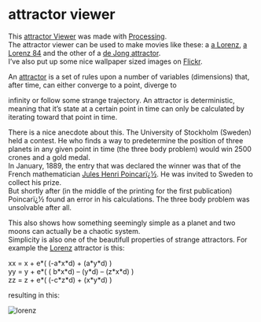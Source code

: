 <!--
  id: 16
  date: 2007-01-07
  modified: 2020-05-31
  slug: attractor
  type: post
  excerpt: <p>This attractor Viewer was made with Processing. The attractor viewer can be used to make movies like these: a a Lorenz, a Lorenz 84 and the other of a de Jong attractor. I&#8217;ve also put up some nice wallpaper sized images on Flickr. An attractor is a set of rules upon a number of variables [&hellip;]</p>
  categories: uncategorized
  tags: 
  inCv: 
  inPortfolio: 
  dateFrom: 
  dateTo: 
-->

# attractor viewer

<p>This  <a href="javascript:Sjeiti.showIFrame('https://attractors.ronvalstar.nl/',1024,768,'attractor viewer')">attractor Viewer</a> was made with <a href="http://www.processing.org/">Processing</a>.<br />
The attractor viewer can be used to make movies like these: a <a target="_blank" href="http://www.youtube.com/user/sjeiti#p/u/12/DuIVQRvriI8">a Lorenz</a>, <a target="_blank" href="http://www.youtube.com/user/sjeiti#p/u/8/a82FJjQPs2Q">a Lorenz 84</a> and the other of a <a target="_blank" href="http://www.youtube.com/user/sjeiti#p/u/13/BCblQTvaWY8">de Jong attractor</a>.<br />
I&#8217;ve also put up some nice wallpaper sized images on <a href="http://www.flickr.com/photos/sjeiti/sets/72157603957488195/">Flickr</a>.</p>
<p>An <a target="_blank" href="http://en.wikipedia.org/wiki/Strange_attractor">attractor</a> is a set of rules upon a number of variables (dimensions) that, after time, can either converge to a point, diverge to </p>
<p>infinity or follow some strange trajectory. An attractor is deterministic, meaning that it&#8217;s state at a certain point in time can only be calculated by iterating toward that point in time.</p>
<p>There is a nice anecdote about this. The University of Stockholm (Sweden) held a contest. He who finds a way to predetermine the position of three planets in any given point in time (the three body problem) would win 2500 crones and a gold medal.<br />
In January, 1889, the entry that was declared the winner was that of the French mathematician <a target="_blank" href="http://en.wikipedia.org/wiki/Henri_Poincar%C3%A9">Jules Henri Poincarï¿½</a>. He was invited to Sweden to collect his prize.<br />
But shortly after (in the middle of the printing for the first publication) Poincarï¿½ found an error in his calculations. The three body problem was unsolvable after all.</p>
<p>This also shows how something seemingly simple as a planet and two moons can actually be a chaotic system.<br />
Simplicity is also one of the beautifull properties of strange attractors. For example the <a target="_blank" href="http://en.wikipedia.org/wiki/Lorenz">Lorenz</a> attractor is this:</p>
<p class="code">xx = x + e*( (-a*x*d) + (a*y*d) )<br />
yy = y + e*( ( b*x*d) &#8211; (y*d) &#8211; (z*x*d) )<br />
zz = z + e*( (-c*z*d) + (x*y*d) )</p>
<p>resulting in this:</p>
<p><img alt="lorenz" class="ill" src="https://res.cloudinary.com/dn1rmdjs5/image/upload/v1566568756/rv/lorenz.jpg" /></p>
